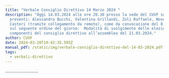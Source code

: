 ```yaml
---
title: "Verbale Consiglio Direttivo 14 Marzo 2024 "
description: "Oggi 14.03.2024 alle ore 20.30 presso la sede del CUVF sono
  presenti: Alessandra Bucchi, Valentina Grillandi, Zoli Raffaele, Novella
  Castori (tramite collegamento da remoto), come da convocazione del 8.3.2024
  sul seguente ordine del giorno:  Modalità di svolgimento delle elezioni di 3
  componenti del consiglio direttivo all’assemblea del 21.03.2024."
author: CUVF
date: 2024-03-20T19:42:35.595Z
manual_pdf: /static/img/verbale-consiglio-direttivo-del-14-03-2024.pdf
tags:
  - verbali-direttivo
---
```

.﻿.........................